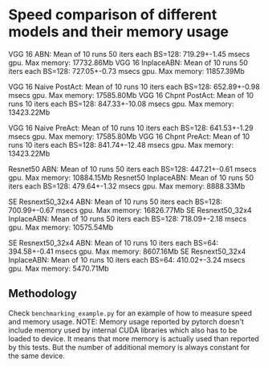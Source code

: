 # Speed comparison of different models and their memory usage

VGG 16 ABN:
Mean of 10 runs 50 iters each BS=128:
         719.29+-1.45 msecs gpu. Max memory: 17732.86Mb
VGG 16 InplaceABN:
Mean of 10 runs 50 iters each BS=128:
         727.05+-0.73 msecs gpu. Max memory: 11857.39Mb

VGG 16 Naive PostAct:
Mean of 10 runs 10 iters each BS=128:
         652.89+-0.98 msecs gpu. Max memory: 17585.80Mb
VGG 16 Chpnt PostAct:
Mean of 10 runs 10 iters each BS=128:
         847.33+-10.08 msecs gpu. Max memory: 13423.22Mb

VGG 16 Naive PreAct:
Mean of 10 runs 10 iters each BS=128:
         641.53+-1.29 msecs gpu. Max memory: 17585.80Mb
VGG 16 Chpnt PreAct:
Mean of 10 runs 10 iters each BS=128:
         841.74+-12.48 msecs gpu. Max memory: 13423.22Mb

Resnet50 ABN:
Mean of 10 runs 50 iters each BS=128:
         447.21+-0.61 msecs gpu. Max memory: 10884.15Mb
Resnet50 InplaceABN:
Mean of 10 runs 50 iters each BS=128:
         479.64+-1.32 msecs gpu. Max memory: 8888.33Mb

SE Resnext50_32x4 ABN:
Mean of 10 runs 50 iters each BS=128:
         700.99+-0.67 msecs gpu. Max memory: 16826.77Mb
SE Resnext50_32x4 InplaceABN:
Mean of 10 runs 50 iters each BS=128:
         718.09+-2.18 msecs gpu. Max memory: 10575.54Mb

SE Resnext50_32x4 ABN:
Mean of 10 runs 10 iters each BS=64:
         394.58+-0.41 msecs gpu. Max memory: 8607.16Mb
SE Resnext50_32x4 InplaceABN:
Mean of 10 runs 10 iters each BS=64:
         410.02+-3.24 msecs gpu. Max memory: 5470.71Mb

## Methodology

Check `benchmarking_example.py` for an example of how to measure speed and memory usage. NOTE: Memory usage reported by pytorch doesn't include memory used by internal CUDA libraries which also has to be loaded to device. It means that more memory is actually used than reported by this tests. But the number of additional memory is always constant for the same device.
